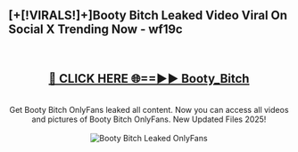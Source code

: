 <h2>[+[!VIRALS!]+]Booty Bitch Leaked Video Viral On Social X Trending Now - wf19c</h2>
<br>
<div align="center">
<h2><a href="https://libra.edu.pl?Booty_Bitch" rel="nofollow">🔴 CLICK HERE 🌐==►► Booty_Bitch</a></h2>
<br>
Get Booty Bitch OnlyFans leaked all content. Now you can access all videos and pictures of Booty Bitch OnlyFans. New Updated Files 2025!
<br>
<br>
<a href="https://libra.edu.pl?Booty_Bitch" rel="nofollow" data-target="animated-image.originalLink"><img src="https://i.ibb.co.com/WyWwxjT/player-gif2.gif" alt="Booty Bitch Leaked OnlyFans" style="max-width: 100%; display: inline-block;" data-target="animated-image.originalImage"></a>
</div>
<br>